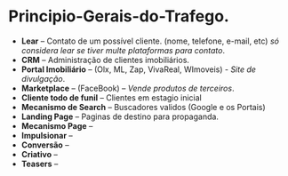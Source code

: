 # Principio-Gerais-do-Trafego.

* **Lear** – Contato de um possível cliente. (nome, telefone, e-mail, etc) *só considera lear se tiver  multe plataformas para contato*.
* **CRM** – Administração de clientes imobiliários. 
* **Portal Imobiliário** – (Olx, ML, Zap, VivaReal, WImoveis) - *Site de divulgação*.
* **Marketplace** – (FaceBook) – *Vende produtos de terceiros*. 
* **Cliente todo de funil** – Clientes em estagio inicial
* **Mecanismo de Search** – Buscadores validos (Google e os Portais)
* **Landing Page** – Paginas de destino para propaganda. 
* **Mecanismo Page** –
* **Impulsionar** –
* **Conversão** –
* **Criativo** –
* **Teasers** –
